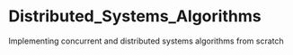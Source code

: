 # Distributed_Systems_Algorithms
Implementing concurrent and distributed systems algorithms from scratch
